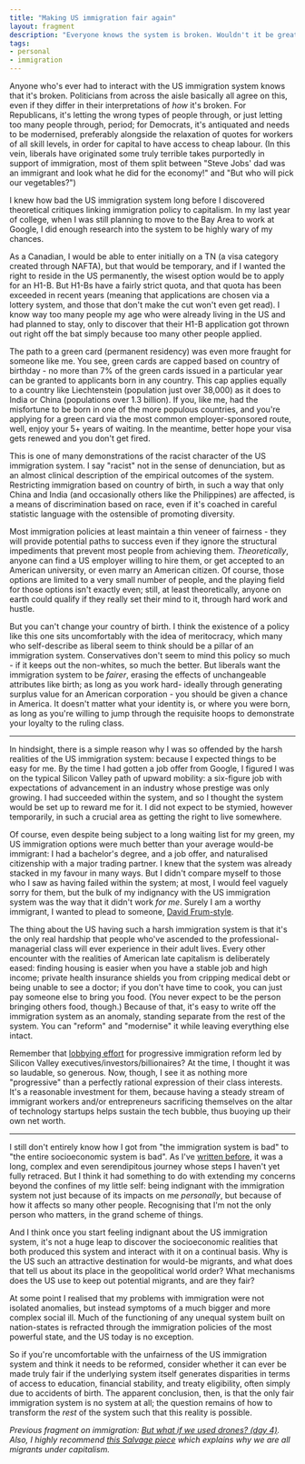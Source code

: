 ```yaml
---
title: "Making US immigration fair again"
layout: fragment
description: "Everyone knows the system is broken. Wouldn't it be great if we reformed it in such a way as to benefit capital?"
tags:
- personal
- immigration
---
```


Anyone who's ever had to interact with the US immigration system knows that it's broken. Politicians from across the aisle basically all agree on this, even if they differ in their interpretations of _how_ it's broken. For Republicans, it's letting the wrong types of people through, or just letting too many people through, period; for Democrats, it's antiquated and needs to be modernised, preferably alongside the relaxation of quotes for workers of all skill levels, in order for capital to have access to cheap labour. (In this vein, liberals have originated some truly terrible takes purportedly in support of immigration, most of them split between "Steve Jobs' dad was an immigrant and look what he did for the economy!" and "But who will pick our vegetables?")

I knew how bad the US immigration system long before I discovered theoretical critiques linking immigration policy to capitalism. In my last year of college, when I was still planning to move to the Bay Area to work at Google, I did enough research into the system to be highly wary of my chances.

As a Canadian, I would be able to enter initially on a TN (a visa category created through NAFTA), but that would be temporary, and if I wanted the right to reside in the US permanently, the wisest option would be to apply for an H1-B. But H1-Bs have a fairly strict quota, and that quota has been exceeded in recent years (meaning that applications are chosen via a lottery system, and those that don't make the cut won't even get read). I know way too many people my age who were already living in the US and had planned to stay, only to discover that their H1-B application got thrown out right off the bat simply because too many other people applied.

The path to a green card (permanent residency) was even more fraught for someone like me. You see, green cards are capped based on country of birthday - no more than 7% of the green cards issued in a particular year can be granted to applicants born in any country. This cap applies equally to a country like Liechtenstein (population just over 38,000) as it does to India or China (populations over 1.3 billion). If you, like me, had the misfortune to be born in one of the more populous countries, and you're applying for a green card via the most common employer-sponsored route, well, enjoy your 5+ years of waiting. In the meantime, better hope your visa gets renewed and you don't get fired.

This is one of many demonstrations of the racist character of the US immigration system. I say "racist" not in the sense of denunciation, but as an almost clinical description of the empirical outcomes of the system. Restricting immigration based on country of birth, in such a way that only China and India (and occasionally others like the Philippines) are affected, is a means of discrimination based on race, even if it's coached in careful statistic language with the ostensible of promoting diversity.

Most immigration policies at least maintain a thin veneer of fairness - they will provide potential paths to success even if they ignore the structural impediments that prevent most people from achieving them. _Theoretically_, anyone can find a US employer willing to hire them, or get accepted to an American university, or even marry an American citizen. Of course, those options are limited to a very small number of people, and the playing field for those options isn't exactly even; still, at least theoretically, anyone on earth could qualify if they really set their mind to it, through hard work and hustle.

But you can't change your country of birth. I think the existence of a policy like this one sits uncomfortably with the idea of meritocracy, which many who self-describe as liberal seem to think should be a pillar of an immigration system. Conservatives don't seem to mind this policy so much - if it keeps out the non-whites, so much the better. But liberals want the immigration system to be _fairer_, erasing the effects of unchangeable attributes like birth; as long as you work hard- ideally through generating surplus value for an American corporation - you should be given a chance in America. It doesn't matter what your identity is, or where you were born, as long as you're willing to jump through the requisite hoops to demonstrate your loyalty to the ruling class.

***

In hindsight, there is a simple reason why I was so offended by the harsh realities of the US immigration system: because I expected things to be easy for me. By the time I had gotten a job offer from Google, I figured I was on the typical Silicon Valley path of upward mobility: a six-figure job with expectations of advancement in an industry whose prestige was only growing. I had succeeded within the system, and so I thought the system would be set up to reward me for it. I did not expect to be stymied, however temporarily, in such a crucial area as getting the right to live somewhere.

Of course, even despite being subject to a long waiting list for my green, my US immigration options were much better than your average would-be immigrant: I had a bachelor's degree, and a job offer, and naturalised citizenship with a major trading partner. I knew that the system was already stacked in my favour in many ways. But I didn't compare myself to those who I saw as having failed within the system; at most, I would feel vaguely sorry for them, but the bulk of my indignancy with the US immigration system was the way that it didn't work _for me_. Surely I am a worthy immigrant, I wanted to plead to someone, [David Frum-style](https://twitter.com/dellsystem/status/1105271779361054720).

The thing about the US having such a harsh immigration system is that it's the only real hardship that people who've ascended to the professional-managerial class will ever experience in their adult lives. Every other encounter with the realities of American late capitalism is deliberately eased: finding housing is easier when you have a stable job and high income; private health insurance shields you from cripping medical debt or being unable to see a doctor; if you don't have time to cook, you can just pay someone else to bring you food. (You never expect to be the person bringing others food, though.) Because of that, it's easy to write off the immigration system as an anomaly, standing separate from the rest of the system. You can "reform" and "modernise" it while leaving everything else intact.

Remember that [lobbying effort](https://www.fwd.us/) for progressive immigration reform led by Silicon Valley executives/investors/billionaires? At the time, I thought it was so laudable, so generous. Now, though, I see it as nothing more "progressive" than a perfectly rational expression of their class interests. It's a reasonable investment for them, because having a steady stream of immigrant workers and/or entrepreneurs sacrificing themselves on the altar of technology startups helps sustain the tech bubble, thus buoying up their own net worth.

***

I still don't entirely know how I got from "the immigration system is bad" to "the entire socioeconomic system is bad". As I've [written before](/posts/fragments-36), it was a long, complex and even serendipitous journey whose steps I haven't yet fully retraced. But I think it had something to do with extending my concerns beyond the confines of my little self: being indignant with the immigration system not just because of its impacts on me _personally_, but because of how it affects so many other people. Recognising that I'm not the only person who matters, in the grand scheme of things.

And I think once you start feeling indignant about the US immigration system, it's not a huge leap to discover the socioeconomic realities that both produced this system and interact with it on a continual basis. Why is the US such an attractive destination for would-be migrants, and what does that tell us about its place in the geopolitical world order? What mechanisms does the US use to keep out potential migrants, and are they fair?

At some point I realised that my problems with immigration were not isolated anomalies, but instead symptoms of a much bigger and more complex social ill. Much of the functioning of any unequal system built on nation-states is refracted through the immigration policies of the most powerful state, and the US today is no exception.

So if you're uncomfortable with the unfairness of the US immigration system and think it needs to be reformed, consider whether it can ever be made truly fair if the underlying system itself generates disparities in terms of access to education, financial stability, and treaty eligibility, often simply due to accidents of birth. The apparent conclusion, then, is that the only fair immigration system is no system at all; the question remains of how to transform the _rest_ of the system such that this reality is possible.

_Previous fragment on immigration: [But what if we used drones? (day 4)](/posts/fragments-4). Also, I highly recommend [this Salvage piece](http://salvage.zone/uncategorized/with-or-without-you-naturalising-migrants-and-the-never-ending-tragedy-of-liberalism/) which explains why we are all migrants under capitalism._
